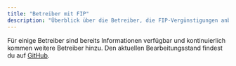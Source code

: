 ```yaml
---
title: "Betreiber mit FIP"
description: "Überblick über die Betreiber, die FIP-Vergünstigungen anbieten."
---
```


Für einige Betreiber sind bereits Informationen verfügbar und kontinuierlich kommen weitere Betreiber hinzu. Den aktuellen Bearbeitungsstand findest du auf [GitHub](https://github.com/orgs/fipguide/projects/3).
